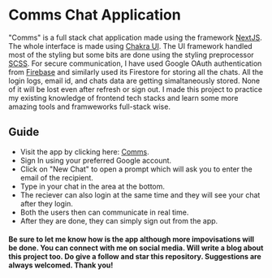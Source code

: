 # Comms Chat Application
"Comms" is a full stack chat application made using the framework [NextJS](https://nextjs.org/). The whole interface is made using [Chakra UI](https://chakra-ui.com/). The UI framework handled most of the styling but some bits are done using the styling preprocessor [SCSS](https://sass-lang.com/). For secure communication, I have used Google OAuth authentication from [Firebase](https://firebase.google.com/) and similarly used its Firestore for storing all the chats. All the login logs, email id, and chats data are getting simaltaneously stored. None of it will be lost even after refresh or sign out. I made this project to practice my existing knowledge of frontend tech stacks and learn some more amazing tools and framweworks full-stack wise.
## Guide
- Visit the app by clicking here: [Comms](https://comms-chat.vercel.app/).
- Sign In using your preferred Google account.
- Click on "New Chat" to open a prompt which will ask you to enter the email of the recipient.
- Type in your chat in the area at the bottom.
- The reciever can also login at the same time and they will see your chat after they login.
- Both the users then can communicate in real time.
- After they are done, they can simply sign out from the app.
#### Be sure to let me know how is the app although more impovisations will be done. You can connect with me on social media. Will write a blog about this project too. Do give a follow and star this repository. Suggestions are always welcomed. Thank you!
